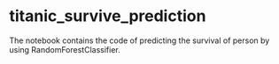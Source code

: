 # titanic_survive_prediction

The notebook contains the code of predicting the survival of person by using RandomForestClassifier.

